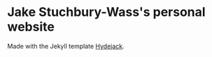 # Jake Stuchbury-Wass's personal website

Made with the Jekyll template [Hydejack](https://hydejack.com/).
